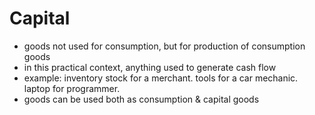 # Capital

* goods not used for consumption, but for production of consumption goods
* in this practical context, anything used to generate cash flow
* example: inventory stock for a merchant. tools for a car mechanic. laptop for programmer.
* goods can be used both as consumption & capital goods
